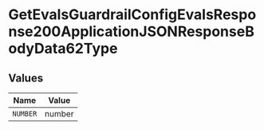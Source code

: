 # GetEvalsGuardrailConfigEvalsResponse200ApplicationJSONResponseBodyData62Type


## Values

| Name     | Value    |
| -------- | -------- |
| `NUMBER` | number   |